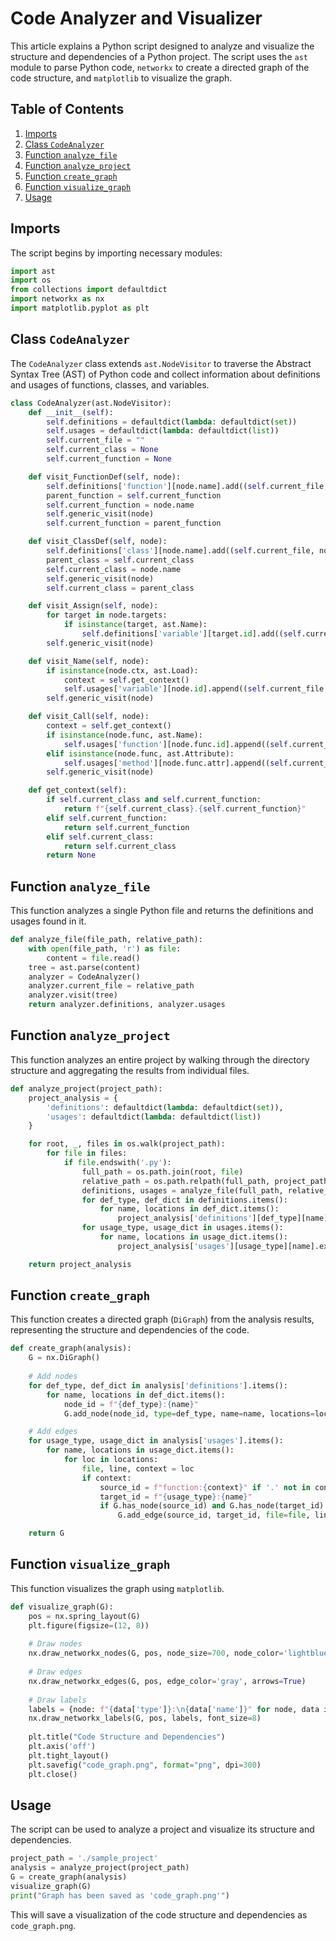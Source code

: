 # Code Analyzer and Visualizer

This article explains a Python script designed to analyze and visualize the structure and dependencies of a Python project. The script uses the `ast` module to parse Python code, `networkx` to create a directed graph of the code structure, and `matplotlib` to visualize the graph.

## Table of Contents
1. [Imports](#imports)
2. [Class `CodeAnalyzer`](#class-codeanalyzer)
3. [Function `analyze_file`](#function-analyze_file)
4. [Function `analyze_project`](#function-analyze_project)
5. [Function `create_graph`](#function-create_graph)
6. [Function `visualize_graph`](#function-visualize_graph)
7. [Usage](#usage)

## Imports

The script begins by importing necessary modules:

```python
import ast
import os
from collections import defaultdict
import networkx as nx
import matplotlib.pyplot as plt
```

## Class `CodeAnalyzer`

The `CodeAnalyzer` class extends `ast.NodeVisitor` to traverse the Abstract Syntax Tree (AST) of Python code and collect information about definitions and usages of functions, classes, and variables.

```python
class CodeAnalyzer(ast.NodeVisitor):
    def __init__(self):
        self.definitions = defaultdict(lambda: defaultdict(set))
        self.usages = defaultdict(lambda: defaultdict(list))
        self.current_file = ""
        self.current_class = None
        self.current_function = None

    def visit_FunctionDef(self, node):
        self.definitions['function'][node.name].add((self.current_file, node.lineno))
        parent_function = self.current_function
        self.current_function = node.name
        self.generic_visit(node)
        self.current_function = parent_function

    def visit_ClassDef(self, node):
        self.definitions['class'][node.name].add((self.current_file, node.lineno))
        parent_class = self.current_class
        self.current_class = node.name
        self.generic_visit(node)
        self.current_class = parent_class

    def visit_Assign(self, node):
        for target in node.targets:
            if isinstance(target, ast.Name):
                self.definitions['variable'][target.id].add((self.current_file, node.lineno))
        self.generic_visit(node)

    def visit_Name(self, node):
        if isinstance(node.ctx, ast.Load):
            context = self.get_context()
            self.usages['variable'][node.id].append((self.current_file, node.lineno, context))
        self.generic_visit(node)

    def visit_Call(self, node):
        context = self.get_context()
        if isinstance(node.func, ast.Name):
            self.usages['function'][node.func.id].append((self.current_file, node.func.lineno, context))
        elif isinstance(node.func, ast.Attribute):
            self.usages['method'][node.func.attr].append((self.current_file, node.func.lineno, context))
        self.generic_visit(node)

    def get_context(self):
        if self.current_class and self.current_function:
            return f"{self.current_class}.{self.current_function}"
        elif self.current_function:
            return self.current_function
        elif self.current_class:
            return self.current_class
        return None
```

## Function `analyze_file`

This function analyzes a single Python file and returns the definitions and usages found in it.

```python
def analyze_file(file_path, relative_path):
    with open(file_path, 'r') as file:
        content = file.read()
    tree = ast.parse(content)
    analyzer = CodeAnalyzer()
    analyzer.current_file = relative_path
    analyzer.visit(tree)
    return analyzer.definitions, analyzer.usages
```

## Function `analyze_project`

This function analyzes an entire project by walking through the directory structure and aggregating the results from individual files.

```python
def analyze_project(project_path):
    project_analysis = {
        'definitions': defaultdict(lambda: defaultdict(set)),
        'usages': defaultdict(lambda: defaultdict(list))
    }

    for root, _, files in os.walk(project_path):
        for file in files:
            if file.endswith('.py'):
                full_path = os.path.join(root, file)
                relative_path = os.path.relpath(full_path, project_path)
                definitions, usages = analyze_file(full_path, relative_path)
                for def_type, def_dict in definitions.items():
                    for name, locations in def_dict.items():
                        project_analysis['definitions'][def_type][name].update(locations)
                for usage_type, usage_dict in usages.items():
                    for name, locations in usage_dict.items():
                        project_analysis['usages'][usage_type][name].extend(locations)

    return project_analysis
```

## Function `create_graph`

This function creates a directed graph (`DiGraph`) from the analysis results, representing the structure and dependencies of the code.

```python
def create_graph(analysis):
    G = nx.DiGraph()
    
    # Add nodes
    for def_type, def_dict in analysis['definitions'].items():
        for name, locations in def_dict.items():
            node_id = f"{def_type}:{name}"
            G.add_node(node_id, type=def_type, name=name, locations=locations)

    # Add edges
    for usage_type, usage_dict in analysis['usages'].items():
        for name, locations in usage_dict.items():
            for loc in locations:
                file, line, context = loc
                if context:
                    source_id = f"function:{context}" if '.' not in context else f"method:{context}"
                    target_id = f"{usage_type}:{name}"
                    if G.has_node(source_id) and G.has_node(target_id):
                        G.add_edge(source_id, target_id, file=file, line=line)

    return G
```

## Function `visualize_graph`

This function visualizes the graph using `matplotlib`.

```python
def visualize_graph(G):
    pos = nx.spring_layout(G)
    plt.figure(figsize=(12, 8))
    
    # Draw nodes
    nx.draw_networkx_nodes(G, pos, node_size=700, node_color='lightblue')
    
    # Draw edges
    nx.draw_networkx_edges(G, pos, edge_color='gray', arrows=True)
    
    # Draw labels
    labels = {node: f"{data['type']}:\n{data['name']}" for node, data in G.nodes(data=True)}
    nx.draw_networkx_labels(G, pos, labels, font_size=8)
    
    plt.title("Code Structure and Dependencies")
    plt.axis('off')
    plt.tight_layout()
    plt.savefig("code_graph.png", format="png", dpi=300)
    plt.close()
```

## Usage

The script can be used to analyze a project and visualize its structure and dependencies.

```python
project_path = './sample_project'
analysis = analyze_project(project_path)
G = create_graph(analysis)
visualize_graph(G)
print("Graph has been saved as 'code_graph.png'")
```

This will save a visualization of the code structure and dependencies as `code_graph.png`.
